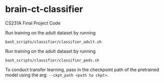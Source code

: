 # brain-ct-classifier

CS231A Final Project Code

Run training on the adult dataset by running
```
bash_scripts/classifier/classifier_adult.sh
```

Run training on the adult dataset by running
```
bash_scripts/classifier/classifier_peds.sh
```

To conduct transfer learning, pass in the checkpoint path of the pretrained model using the arg: `--ckpt_path <path to ckpt>`.
